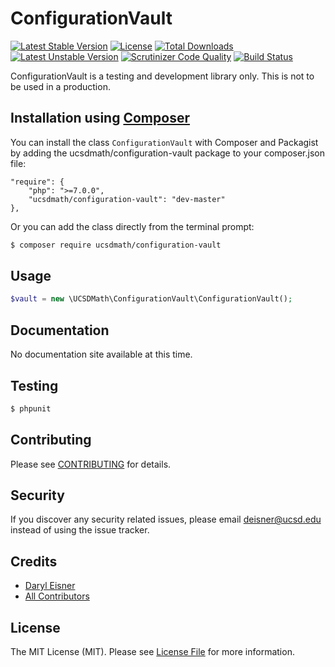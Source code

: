 # ConfigurationVault

[![Latest Stable Version](https://poser.pugx.org/ucsdmath/configuration-vault/v/stable)](https://packagist.org/packages/ucsdmath/configuration-vault)
[![License](https://poser.pugx.org/ucsdmath/configuration-vault/license)](https://packagist.org/packages/ucsdmath/configuration-vault)
[![Total Downloads](https://poser.pugx.org/ucsdmath/configuration-vault/downloads)](https://packagist.org/packages/ucsdmath/configuration-vault)
[![Latest Unstable Version](https://poser.pugx.org/ucsdmath/configuration-vault/v/unstable)](https://packagist.org/packages/ucsdmath/configuration-vault)
[![Scrutinizer Code Quality](https://scrutinizer-ci.com/g/ucsdmath/ConfigurationVault/badges/quality-score.png?b=master)](https://scrutinizer-ci.com/g/ucsdmath/ConfigurationVault/?branch=master)
[![Build Status](https://scrutinizer-ci.com/g/ucsdmath/ConfigurationVault/badges/build.png?b=master)](https://scrutinizer-ci.com/g/ucsdmath/ConfigurationVault/build-status/master)

ConfigurationVault is a testing and development library only. This is not to be used in a production.

## Installation using [Composer](http://getcomposer.org/)
You can install the class ```ConfigurationVault``` with Composer and Packagist by
adding the ucsdmath/configuration-vault package to your composer.json file:

```
"require": {
    "php": ">=7.0.0",
    "ucsdmath/configuration-vault": "dev-master"
},
```
Or you can add the class directly from the terminal prompt:

```bash
$ composer require ucsdmath/configuration-vault
```

## Usage

``` php
$vault = new \UCSDMath\ConfigurationVault\ConfigurationVault();
```

## Documentation

No documentation site available at this time.
<!-- [Check out the documentation](http://math.ucsd.edu/~deisner/documentation/ConfigurationVault/) -->

## Testing

``` bash
$ phpunit
```

## Contributing

Please see [CONTRIBUTING](CONTRIBUTING.md) for details.

## Security

If you discover any security related issues, please email deisner@ucsd.edu instead of using the issue tracker.

## Credits

- [Daryl Eisner](https://github.com/UCSDMath)
- [All Contributors](../../contributors)

## License

The MIT License (MIT). Please see [License File](LICENSE) for more information.
